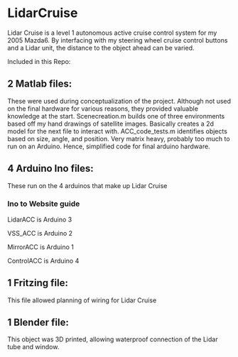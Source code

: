 # LidarCruise

Lidar Cruise is a level 1 autonomous active cruise control system for my 2005 Mazda6. By interfacing with my steering wheel cruise control buttons and a Lidar unit, the distance to the object ahead can be varied.

Included in this Repo:

## 2 Matlab files: 
These were used during conceptualization of the project. Although not used on the final hardware for various reasons, they provided valuable knowledge at the start. Scenecreation.m builds one of three environments based off my hand drawings of satellite images. Basically creates a 2d model for the next file to interact with. ACC_code_tests.m identifies objects based on size, angle, and position. Very matrix heavy, probably too much to run on an Arduino. Hence, simplified code for final arduino hardware.

## 4 Arduino Ino files:
These run on the 4 arduinos that make up Lidar Cruise

### Ino to Website guide

LidarACC is Arduino 3

VSS_ACC is Arduino 2

MirrorACC is Arduino 1

ControlACC is Arduino 4

## 1 Fritzing file: 
This file allowed planning of wiring for Lidar Cruise

## 1 Blender file: 
This object was 3D printed, allowing waterproof connection of the Lidar tube and window.
